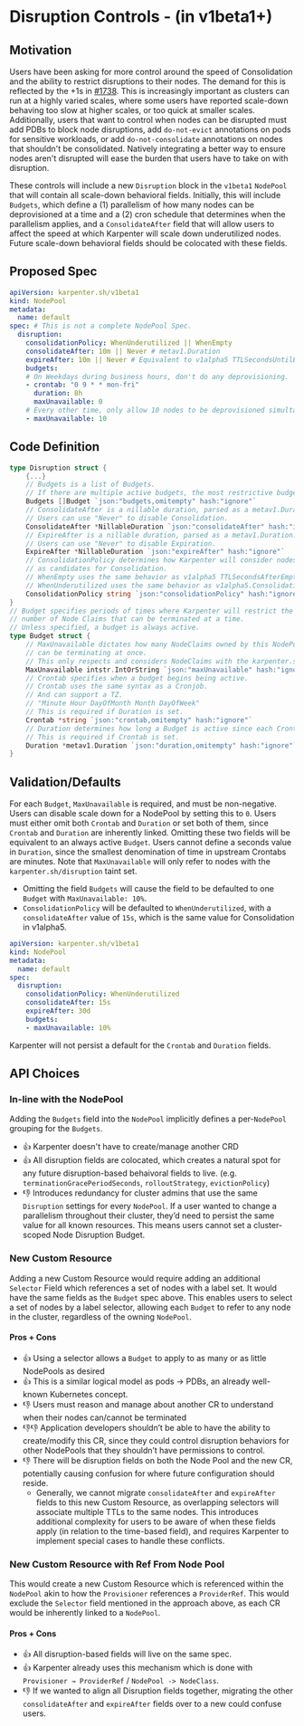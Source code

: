 # Disruption Controls - (in v1beta1+)

## Motivation
Users have been asking for more control around the speed of Consolidation and the ability to restrict disruptions to their nodes. The demand for this is reflected by the +1s in [#1738](https://github.com/aws/karpenter/issues/1738). This is increasingly important as clusters can run at a highly varied scales, where some users have reported scale-down behaving too slow at higher scales, or too quick at smaller scales. Additionally, users that want to control when nodes can be disrupted must add PDBs to block node disruptions, add `do-not-evict` annotations on pods for sensitive workloads, or add `do-not-consolidate` annotations on nodes that shouldn't be consolidated. Natively integrating a better way to ensure nodes aren't disrupted will ease the burden that users have to take on with disruption.

These controls will include a new `Disruption` block in the `v1beta1` `NodePool` that will contain all scale-down behavioral fields. Initially, this will include `Budgets`, which define a (1) parallelism of how many nodes can be deprovisioned at a time and a (2) cron schedule that determines when the parallelism applies, and a `ConsolidateAfter` field that will allow users to affect the speed at which Karpenter will scale down underutilized nodes. Future scale-down behavioral fields should be colocated with these fields.

## Proposed Spec

```yaml
apiVersion: karpenter.sh/v1beta1
kind: NodePool
metadata:
  name: default
spec: # This is not a complete NodePool Spec.
  disruption:
    consolidationPolicy: WhenUnderutilized || WhenEmpty
    consolidateAfter: 10m || Never # metav1.Duration
    expireAfter: 10m || Never # Equivalent to v1alpha5 TTLSecondsUntilExpired
    budgets:
    # On Weekdays during business hours, don't do any deprovisioning.
    - crontab: "0 9 * * mon-fri"
      duration: 8h
      maxUnavailable: 0
    # Every other time, only allow 10 nodes to be deprovisioned simultaneously
    - maxUnavailable: 10
```

## Code Definition

```go
type Disruption struct {
    {...}
    // Budgets is a list of Budgets.
    // If there are multiple active budgets, the most restrictive budget's maxUnavailable is respected.
    Budgets []Budget `json:"budgets,omitempty" hash:"ignore"`
    // ConsolidateAfter is a nillable duration, parsed as a metav1.Duration.
    // Users can use "Never" to disable Consolidation.
    ConsolidateAfter *NillableDuration `json:"consolidateAfter" hash:"ignore"`
    // ExpireAfter is a nillable duration, parsed as a metav1.Duration.
    // Users can use "Never" to disable Expiration.
    ExpireAfter *NillableDuration `json:"expireAfter" hash:"ignore"`
    // ConsolidationPolicy determines how Karpenter will consider nodes
    // as candidates for Consolidation.
    // WhenEmpty uses the same behavior as v1alpha5 TTLSecondsAfterEmpty
    // WhenUnderutilized uses the same behavior as v1alpha5.ConsolidationEnabled: true
    ConsolidationPolicy string `json:"consolidationPolicy" hash:"ignore"`
}
// Budget specifies periods of times where Karpenter will restrict the
// number of Node Claims that can be terminated at a time.
// Unless specified, a budget is always active.
type Budget struct {
    // MaxUnavailable dictates how many NodeClaims owned by this NodePool
    // can be terminating at once.
    // This only respects and considers NodeClaims with the karpenter.sh/disruption taint.
    MaxUnavailable intstr.IntOrString `json:"maxUnavailable" hash:"ignore"`
    // Crontab specifies when a budget begins being active.
    // Crontab uses the same syntax as a Cronjob.
    // And can support a TZ.
    // "Minute Hour DayOfMonth Month DayOfWeek"
    // This is required if Duration is set.
    Crontab *string `json:"crontab,omitempty" hash:"ignore"`
    // Duration determines how long a Budget is active since each Crontab hit.
    // This is required if Crontab is set.
    Duration *metav1.Duration `json:"duration,omitempty" hash:"ignore"`
}
```

## Validation/Defaults

For each `Budget`, `MaxUnavailable` is required, and must be non-negative. Users can disable scale down for a NodePool by setting this to `0`. Users must either omit both `Crontab` and `Duration` or set both of them, since `Crontab` and `Duration` are inherently linked. Omitting these two fields will be equivalent to an always active `Budget`. Users cannot define a seconds value in `Duration`, since the smallest denomination of time in upstream Crontabs are minutes. Note that `MaxUnavailable` will only refer to nodes with the `karpenter.sh/disruption` taint set.

- Omitting the field `Budgets` will cause the field to be defaulted to one `Budget` with `MaxUnavailable: 10%`.
- `ConsolidationPolicy` will be defaulted to `WhenUnderutilized`, with a `consolidateAfter` value of `15s`, which is the same value for Consolidation in v1alpha5.

```yaml
apiVersion: karpenter.sh/v1beta1
kind: NodePool
metadata:
  name: default
spec:
  disruption:
    consolidationPolicy: WhenUnderutilized
    consolidateAfter: 15s
    expireAfter: 30d
    budgets:
    - maxUnavailable: 10%
```
Karpenter will not persist a default for the `Crontab` and `Duration` fields.

## API Choices

### In-line with the NodePool

Adding the `Budgets` field into the `NodePool` implicitly defines a per-`NodePool` grouping for the `Budgets`.

* 👍 Karpenter doesn't have to create/manage another CRD
* 👍 All disruption fields are colocated, which creates a natural spot for any future disruption-based behaivoral fields to live. (e.g. `terminationGracePeriodSeconds`, `rolloutStrategy`, `evictionPolicy`)
* 👎 Introduces redundancy for cluster admins that use the same `Disruption` settings for every `NodePool`. If a user wanted to change a parallelism throughout their cluster, they’d need to persist the same value for all known resources. This means users cannot set a cluster-scoped Node Disruption Budget.

### New Custom Resource

Adding a new Custom Resource would require adding an additional `Selector` Field which references a set of nodes with a label set. It would have the same fields as the `Budget` spec above. This enables users to select a set of nodes by a label selector, allowing each `Budget` to refer to any node in the cluster, regardless of the owning `NodePool`.

#### Pros + Cons

* 👍 Using a selector allows a `Budget` to apply to as many or as little NodePools as desired
* 👍 This is a similar logical model as pods → PDBs, an already well-known Kubernetes concept.
* 👎 Users must reason and manage about another CR to understand when their nodes can/cannot be terminated
* 👎👎 Application developers shouldn’t be able to have the ability to create/modify this CR, since they could control disruption behaviors for other NodePools that they shouldn’t have permissions to control.
* 👎 There will be disruption fields on both the Node Pool and the new CR, potentially causing confusion for where future configuration should reside.
  * Generally, we cannot migrate `consolidateAfter` and `expireAfter` fields to this new Custom Resource, as overlapping selectors will associate multiple TTLs to the same nodes. This introduces additional complexity for users to be aware of when these fields apply (in relation to the time-based field), and requires Karpenter to implement special cases to handle these conflicts.

### New Custom Resource with Ref From Node Pool

This would create a new Custom Resource which is referenced within the `NodePool` akin to how the `Provisioner` references a `ProviderRef`. This would exclude the `Selector` field mentioned in the approach above, as each CR would be inherently linked to a `NodePool`.

#### Pros + Cons

* 👍 All disruption-based fields will live on the same spec.
* 👍 Karpenter already uses this mechanism which is done with `Provisioner → ProviderRef` / `NodePool -> NodeClass`.
* 👎 If we wanted to align all Disruption fields together, migrating the other `consolidateAfter` and `expireAfter` fields over to a new could confuse users.
